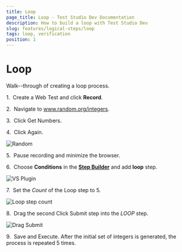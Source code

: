 ```yaml
---
title: Loop
page_title: Loop - Test Studio Dev Documentation
description: How to build a loop with Test Studio Dev 
slug: features/logical-steps/loop
tags: loop, verification
position: 1
---
```

# Loop

Walk--through of creating a loop process.

1.&nbsp; Create a Web Test and click **Record**.

2.&nbsp; Navigate to <a href="http://www.random.org/integers/" target="_blank">www.random.org/integers</a>.

3.&nbsp; Click Get Numbers. 

4.&nbsp; Click Again.

![Random][1]

5.&nbsp; Pause recording and minimize the browser.

6.&nbsp; Choose **Conditions** in the <a href="/features/recorder/step-builder">**Step Builder**</a> and add **loop** step.

![VS Plugin][7]

7.&nbsp; Set the *Count* of the Loop step to 5.

![Loop step count][4]

8.&nbsp; Drag the second Click Submit step into the *LOOP* step.

![Drag Submit][5]

9.&nbsp; Save and Execute. After the initial set of integers is generated, the process is repeated 5 times.

[1]: images/loop/fig1.png
[4]: images/loop/fig4.png
[5]: images/loop/fig5.png
[6]: images/loop/fig6.png
[7]: images/loop/fig7.png